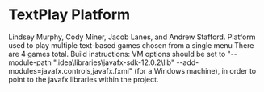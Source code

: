 # TextPlay Platform
Lindsey Murphy, Cody Miner, Jacob Lanes, and Andrew Stafford.
Platform used to play multiple text-based games chosen from a single menu
There are 4 games total.
Build instructions: VM options should be set to "--module-path ".idea\libraries\javafx-sdk-12.0.2\lib" --add-modules=javafx.controls,javafx.fxml" (for a Windows machine), in order to point to the javafx libraries within the project.
